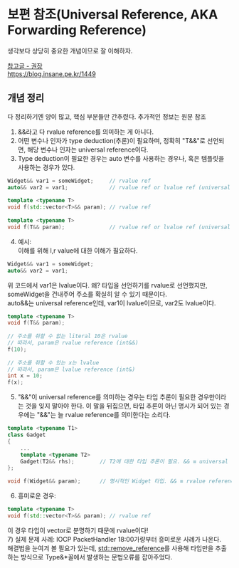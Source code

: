 # 보편 참조(Universal Reference, AKA Forwarding Reference)  
생각보다 상당히 중요한 개념이므로 잘 이해하자.  

[참고글 - 권장](http://egloos.zum.com/sweeper/v/3149089)  
https://blog.insane.pe.kr/1449  

## 개념 정리
다 정리하기엔 양이 많고, 핵심 부분들만 간추렸다. 추가적인 정보는 원문 참조  

1) &&라고 다 rvalue reference를 의미하는 게 아니다.  
2) 어떤 변수나 인자가 type deduction(추론)이 필요하며, 정확히 "T&&"로 선언되면, 해당 변수나 인자는 universal reference이다.  
3) Type deduction이 필요한 경우는 auto 변수를 사용하는 경우나, 혹은 템플릿을 사용하는 경우가 있다.  
```c++
Widget&& var1 = someWidget;     // rvalue ref 
auto&& var2 = var1;             // rvalue ref or lvalue ref (universal ref)
 
template <typename T>
void f(std::vector<T>&& param); // rvalue ref
 
template <typename T>
void f(T&& param);              // rvalue ref or lvalue ref (universal ref)
```
4) 예시:  
이해를 위해 l,r value에 대한 이해가 필요하다.  
```c++
Widget&& var1 = someWidget;
auto&& var2 = var1;
```  
위 코드에서 var1은 lvalue이다. 왜? 타입을 선언하기를 rvalue로 선언했지만, someWidget을 건내주어 주소를 확실히 알 수 있기 때문이다.  
auto&&는 universal reference인데, var1이 lvalue이므로, var2도 lvalue이다.  

```c++
template <typename T>
void f(T&& param);
 
// 주소를 취할 수 없는 literal 10은 rvalue
// 따라서, param은 rvalue reference (int&&)
f(10);
 
// 주소를 취할 수 있는 x는 lvalue
// 따라서, param은 lvalue reference (int&)
int x = 10;
f(x);
```  
5) "&&"이 universal reference를 의미하는 경우는 타입 추론이 필요한 경우만이라는 것을 잊지 말아야 한다.
이 말을 뒤집으면, 타입 추론이 아닌 명시가 되어 있는 경우에는 "&&"는 늘 rvalue reference를 의미한다는 소리다.  
```c++
template <typename T1>
class Gadget
{
    ...
    template <typename T2>
    Gadget(T2&& rhs);        // T2에 대한 타입 추론이 필요. && ≡ universal reference
};
 
void f(Widget&& param);      // 명시적인 Widget 타입. && ≡ rvalue reference
```  
6) 흥미로운 경우:  
```c++
template <typename T>
void f(std::vector<T>&& param); // rvalue ref
```
이 경우 타입이 vector<T>로 분명하기 때문에 rvalue이다!  
7) 실제 문제 사례: IOCP PacketHandler 18:00가량부터 흥미로운 사례가 나온다.  
해결법을 눈여겨 볼 필요가 있는데, [std::remove_reference](https://2pound2pound.tistory.com/254)를 사용해 타입만을 추출하는 방식으로 Type&*꼴에서 발생하는 문법오류를 잡아주었다.  
